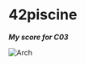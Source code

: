 # 42piscine
___My score for C03___

[<img align="left" alt="Arch" src="https://github.com/0xySan/42-Projects/blob/main/other/50SUCESS.gif" />](https://0xysan.xyz/)

